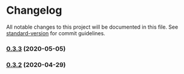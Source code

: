 # Changelog

All notable changes to this project will be documented in this file. See [standard-version](https://github.com/conventional-changelog/standard-version) for commit guidelines.

### [0.3.3](https://github.com/lemon-sour/razer/compare/v0.3.2...v0.3.3) (2020-05-05)

### [0.3.2](https://github.com/lemon-sour/razer/compare/v0.3.1...v0.3.2) (2020-04-29)
